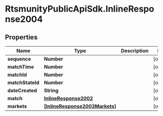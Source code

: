# RtsmunityPublicApiSdk.InlineResponse2004

## Properties
Name | Type | Description | Notes
------------ | ------------- | ------------- | -------------
**sequence** | **Number** |  | [optional] 
**matchTime** | **Number** |  | [optional] 
**matchId** | **Number** |  | [optional] 
**matchStateId** | **Number** |  | [optional] 
**dateCreated** | **String** |  | [optional] 
**match** | [**InlineResponse2002**](InlineResponse2002.md) |  | [optional] 
**markets** | [**[InlineResponse2003Markets]**](InlineResponse2003Markets.md) |  | [optional] 


